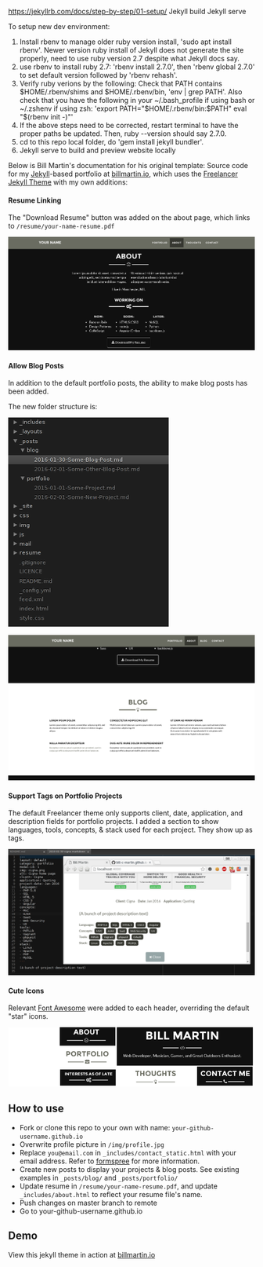 https://jekyllrb.com/docs/step-by-step/01-setup/
Jekyll build
Jekyll serve

To setup new dev environment:
1. Install rbenv to manage older ruby version install, 'sudo apt install rbenv'. Newer version ruby install of Jekyll does not generate the site properly, need to use ruby version 2.7 despite what Jekyll docs say.
2. use rbenv to install ruby 2.7: 'rbenv install 2.7.0', then 'rbenv global 2.7.0' to set default version followed by 'rbenv rehash'.
3. Verify ruby verions by the following: Check that PATH contains $HOME/.rbenv/shims and $HOME/.rbenv/bin, 'env | grep PATH'. Also check that you have the following in your ~/.bash_profile if using bash or ~/.zshenv if using zsh: 'export PATH="$HOME/.rbenv/bin:$PATH"
eval "$(rbenv init -)"'
4. If the above steps need to be corrected, restart terminal to have the proper paths be updated. Then, ruby --version should say 2.7.0.
5. cd to this repo local folder, do 'gem install jekyll bundler'.
6. Jekyll serve to build and preview website locally

Below is Bill Martin's documentation for his original template:
Source code for my [Jekyll](https://jekyllrb.com/)-based portfolio at [billmartin.io](http://billmartin.io), which uses the [Freelancer Jekyll Theme](https://github.com/jeromelachaud/freelancer-theme) with my own additions:

#### Resume Linking
The "Download Resume" button was added on the about page, which links to ```/resume/your-name-resume.pdf```

![Screenshot of "Download Resume" Button on About Page](/img/readme/resume_button.png)

#### Allow Blog Posts
In addition to the default portfolio posts, the ability to make blog posts has been added.

The new folder structure is:

![Screenshot of posts folder structure for blog and portfolio posts](/img/readme/posts_folder_structure.png)

![Screenshot of example blog grid view](/img/readme/blog_screenshot.png)

#### Support Tags on Portfolio Projects
The default Freelancer theme only supports client, date, application, and description fields for portfolio projects. I added a section to show languages, tools, concepts, & stack used for each project. They show up as tags.

![Screenshot of tags feature and markdown](/img/readme/tags.png)

#### Cute Icons
Relevant [Font Awesome](https://fortawesome.github.io/Font-Awesome/) were added to each header, overriding the default "star" icons.

![Screenshot of added header icons](/img/readme/icons.png)

## How to use
 - Fork or clone this repo to your own with name: ```your-github-username.github.io```
 - Overwrite profile picture in `/img/profile.jpg`
 - Replace `you@email.com` in `_includes/contact_static.html` with your email address. Refer to [formspree](http://formspree.io/) for more information.
 - Create new posts to display your projects & blog posts. See existing examples in ```_posts/blog/``` and ```_posts/portfolio/```
 - Update resume in ```/resume/your-name-resume.pdf```, and update ```_includes/about.html``` to reflect your resume file's name.
 - Push changes on master branch to remote
 - Go to your-github-username.github.io

## Demo
View this jekyll theme in action at [billmartin.io](http://billmartin.io)
